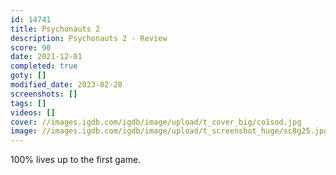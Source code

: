```yaml
---
id: 14741
title: Psychonauts 2
description: Psychonauts 2 - Review
score: 90
date: 2021-12-01
completed: true
goty: []
modified_date: 2023-02-28
screenshots: []
tags: []
videos: []
cover: //images.igdb.com/igdb/image/upload/t_cover_big/co1sod.jpg
image: //images.igdb.com/igdb/image/upload/t_screenshot_huge/sc8g25.jpg
---
```

100% lives up to the first game.
